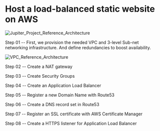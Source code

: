 # Host a load-balanced static website on AWS 

![Jupiter_Project_Reference_Architecture](https://user-images.githubusercontent.com/53473761/226775379-935246b7-eb97-4500-908d-6d241350d6d7.jpg)

Step 01 -- First, we provision the needed VPC and 3-level Sub-net networking infrastructure. And define redundancies to boost availability.


![VPC_Reference_Architecture](https://user-images.githubusercontent.com/53473761/226775649-b191d344-e17b-4441-a868-2ca9fee08221.jpg)

Step 02 -- Create a NAT gateway

Step 03 -- Create Security Groups

Step 04 -- Create an Application Load Balancer

Step 05 -- Register a new Domain Name with Route53

Step 06 -- Create a DNS record set in Route53

Step 07 -- Register an SSL certificate with AWS Certificate Manager

Step 08 -- Create a HTTPS listener for Application Load Balancer

